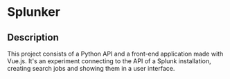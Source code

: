# Splunker

## Description

This project consists of a Python API and a front-end application made with Vue.js.
It's an experiment connecting to the API of a Splunk installation,
creating search jobs and showing them in a user interface.

